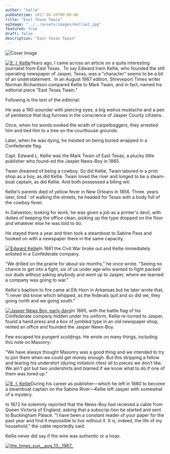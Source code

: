 ```yaml
---
author: "hallm"
pubDatetime: 2017-04-20T00:00:00
title: "East Texas Twain"
ogImage: "../../assets/images/kellie2.jpg"
featured: true
draft: false
description: "East Texas Twain"
---
```


![Cover Image](@assets/images/kellie2.jpg)

[![E. I. Kellie](images/kellie3-223x300.jpg)](https://allthingssabine.com/wp-content/uploads/2017/04/kellie3.jpg)Years ago, I came across an article on a quite interesting journalist from East Texas.  To say Edward Irwin Kellie, who founded the still operating newspaper of Jasper, Texas, was a "character" seems to be a bit of an understatement.  In an August 1967 edition, Shreveport Times writer Norman Richardson compared Kellie to Mark Twain, and in fact, named his editorial piece "East Texas Twain."

Following is the text of the editorial:

He was a 190-pounder with piercing eyes, a big walrus mustache and a pen of penitence that dug furrows in the conscience of Jasper County citizens.

Once, when his words evoked the wrath of carpetbaggers, they arrested him and tied him to a tree on the courthouse grounds.

Later, when he was dying, he insisted on being buried wrapped in a Confederate flag.

Capt. Edward L. Kellie was the Mark Twain of East Texas, a plucky little publisher who found-ed the Jasper News-Boy in 1865.

Twain dreamed of being a cowboy. So did Kellie, Twain labored in a print shop as a boy, as did Kellie. Twain loved the river and longed to be a steam-boat captain, as did Kellie. And both possessed a biting wit.

Kellie's parents died of yellow fever in New Orleans in 1856. Three. years later, tired ' of walking the streets, he headed for Texas with a body full of the cowboy fever.

In Galveston, looking for work, he was given a job as a printer's devil, with duties of keeping the office clean, picking up the type dropped on the floor and whatever else he was told to do.

He stayed there a year and then took a steamboat to Sabine Pass and hooked on with a newspaper there in the same capacity.

[![Edward Kellie](images/kellie2-674x1024.jpg)](https://allthingssabine.com/wp-content/uploads/2017/04/kellie2.jpg)In 1861 the Civil War broke out and Kellie immediately enlisted in a Confederate company.

"We drilled on the prairie for about six months," he once wrote. "Seeing no chance to get into a fight, six of us under age who wanted to fight packed our duds without asking anybody and went up to Jasper, where we learned a company was going to war."

Kellie's baptism to fire came at Elk Horn in Arkansas but he later wrote that, "I never did know which whipped, as the federals quit and so did we, they going north and we going south."

[![Jasper News Boy, early days](images/jasper-796x1024.jpg)](https://allthingssabine.com/wp-content/uploads/2017/04/jasper.jpg)In 1865, with the battle flag of his Confederate company hidden under his uniform, Kellie re-turned to Jasper, found a hand press and a box of jumbled type in an old newspaper shop, rented an office and founded the Jasper News-Boy.

Few escaped his pungent scoldings. He wrote on many things, including this note on Masonry:

"We have always thought Masonry was a good thing and we intended to try to join them when we could get money enough. But this stripping a fellow and tearing his undershirt (during initiation rites) all to pieces we don't like. We ain't got but two undershirts and blamed if we know what to do if one of them was tored up."

[![E. I. Kellie](images/kellie1-246x300.jpg)](https://allthingssabine.com/wp-content/uploads/2017/04/kellie1.jpg)During his career as publisher—which he left in 1880 to become a steamboat captain on the Sabine River—Kellie left Jasper with somewhat of a mystery.

In 1872 he solemnly reported that the News-Boy had received a cable from Queen Victoria of England, asking that a subscrip-tion be started and sent to Buckingham Palace. "I have been a constant reader of your paper for the past year and find it impossible to live without it. It is, indeed, the life of my household," the cable reportedly said.

Kellie never did say if the wire was authentic or a hoax.

[![the_times_sun__aug_13__1967_](images/The_Times_Sun__Aug_13__1967_-523x1024.jpg)](https://allthingssabine.com/wp-content/uploads/2017/04/The_Times_Sun__Aug_13__1967_.jpg)